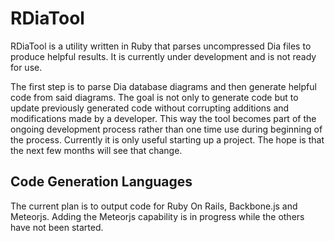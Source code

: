 RDiaTool
========

RDiaTool is a utility written in Ruby that parses uncompressed Dia  files to produce helpful results.  It is currently under development and is not ready for use.  

The first step is to parse Dia database diagrams and then generate helpful code from said diagrams.  The goal is not only to generate code but to update previously generated code without corrupting additions and modifications made by a developer.  This way the tool becomes part of the ongoing development process rather than one time use during beginning of the process.  Currently it is only useful starting up a project.  The hope is that the next few months will see that change.

## Code Generation Languages

The current plan is to output code for Ruby On Rails, Backbone.js and Meteorjs.  Adding the Meteorjs capability is in progress while the
others have not been started.
